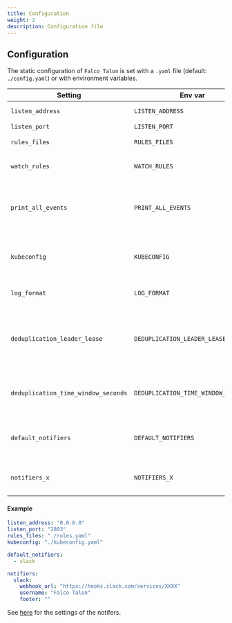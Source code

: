 ```yaml
---
title: Configuration
weight: 2
description: Configuration file
---
```


## Configuration

The static configuration of `Falco Talon` is set with a `.yaml` file (default: `./config.yaml`) or with environment variables.

|               Setting               |               Env var               |  Default  |                                   Description                                   |
| ----------------------------------- | ----------------------------------- | :-------: | ------------------------------------------------------------------------------- |
| `listen_address`                    | `LISTEN_ADDRESS`                    | `0.0.0.0` | Listten Address                                                                 |
| `listen_port`                       | `LISTEN_PORT`                       |  `2803`   | Listten Port                                                                    |
| `rules_files`                       | `RULES_FILES`                       |    n/a    | File with rules                                                                 |
| `watch_rules`                       | `WATCH_RULES`                       |  `true`   | Reload rules if they change                                                     |
| `print_all_events`                  | `PRINT_ALL_EVENTS`                  |  `true`   | Print in logs all received events, not only those which matches                 |
| `kubeconfig`                        | `KUBECONFIG`                        |    n/a    | Kube config file, only if `Falco Talon` runs outside Kubernetes                 |
| `log_format`                        | `LOG_FORMAT`                        |  `color`  | Log Format: text, color, json                                                   |
| `deduplication_leader_lease`        | `DEDUPLICATION_LEADER_LEASE`        |  `true`   | In k8s only, create a lease for the leader election, used for the deduplication |
| `deduplication_time_window_seconds` | `DEDUPLICATION_TIME_WINDOW_SECONDS` |    `5`    | Duration in seconds for the deduplication time window                           |
| `default_notifiers`                 | `DEFAULT_NOTIFIERS`                 |    n/a    | List of `notifiers` which are enabled for all rules                             |
| `notifiers_x`                       | `NOTIFIERS_X`                       |    n/a    | List of `notifiers` with their settings                                         |

#### Example

```yaml
listen_address: "0.0.0.0"
listen_port: "2803"
rules_files: "./rules.yaml"
kubeconfig: "./kubeconfig.yaml"

default_notifiers:
  - slack

notifiers:
  slack:
    webhook_url: "https://hooks.slack.com/services/XXXX"
    username: "Falco Talon"
    footer: ""
```

See [here](/docs/notifiers/list/) for the settings of the notifers.